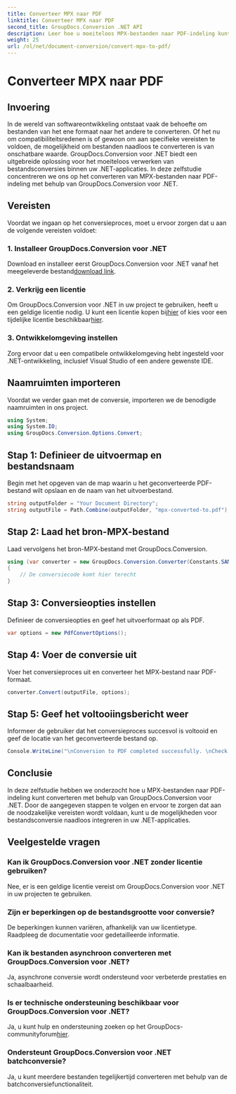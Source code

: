 ```yaml
---
title: Converteer MPX naar PDF
linktitle: Converteer MPX naar PDF
second_title: GroupDocs.Conversion .NET API
description: Leer hoe u moeiteloos MPX-bestanden naar PDF-indeling kunt converteren met GroupDocs.Conversion voor .NET. Volg onze stapsgewijze handleiding.
weight: 25
url: /nl/net/document-conversion/convert-mpx-to-pdf/
---
```


# Converteer MPX naar PDF

## Invoering
In de wereld van softwareontwikkeling ontstaat vaak de behoefte om bestanden van het ene formaat naar het andere te converteren. Of het nu om compatibiliteitsredenen is of gewoon om aan specifieke vereisten te voldoen, de mogelijkheid om bestanden naadloos te converteren is van onschatbare waarde. GroupDocs.Conversion voor .NET biedt een uitgebreide oplossing voor het moeiteloos verwerken van bestandsconversies binnen uw .NET-applicaties. In deze zelfstudie concentreren we ons op het converteren van MPX-bestanden naar PDF-indeling met behulp van GroupDocs.Conversion voor .NET.
## Vereisten
Voordat we ingaan op het conversieproces, moet u ervoor zorgen dat u aan de volgende vereisten voldoet:
### 1. Installeer GroupDocs.Conversion voor .NET
 Download en installeer eerst GroupDocs.Conversion voor .NET vanaf het meegeleverde bestand[download link](https://releases.groupdocs.com/conversion/net/).
### 2. Verkrijg een licentie
 Om GroupDocs.Conversion voor .NET in uw project te gebruiken, heeft u een geldige licentie nodig. U kunt een licentie kopen bij[hier](https://purchase.groupdocs.com/buy) of kies voor een tijdelijke licentie beschikbaar[hier](https://purchase.groupdocs.com/temporary-license/).
### 3. Ontwikkelomgeving instellen
Zorg ervoor dat u een compatibele ontwikkelomgeving hebt ingesteld voor .NET-ontwikkeling, inclusief Visual Studio of een andere gewenste IDE.

## Naamruimten importeren
Voordat we verder gaan met de conversie, importeren we de benodigde naamruimten in ons project.
```csharp
using System;
using System.IO;
using GroupDocs.Conversion.Options.Convert;
```
## Stap 1: Definieer de uitvoermap en bestandsnaam
Begin met het opgeven van de map waarin u het geconverteerde PDF-bestand wilt opslaan en de naam van het uitvoerbestand.
```csharp
string outputFolder = "Your Document Directory";
string outputFile = Path.Combine(outputFolder, "mpx-converted-to.pdf");
```
## Stap 2: Laad het bron-MPX-bestand
Laad vervolgens het bron-MPX-bestand met GroupDocs.Conversion.
```csharp
using (var converter = new GroupDocs.Conversion.Converter(Constants.SAMPLE_MPX))
{
    // De conversiecode komt hier terecht
}
```
## Stap 3: Conversieopties instellen
Definieer de conversieopties en geef het uitvoerformaat op als PDF.
```csharp
var options = new PdfConvertOptions();
```
## Stap 4: Voer de conversie uit
Voer het conversieproces uit en converteer het MPX-bestand naar PDF-formaat.
```csharp
converter.Convert(outputFile, options);
```
## Stap 5: Geef het voltooiingsbericht weer
Informeer de gebruiker dat het conversieproces succesvol is voltooid en geef de locatie van het geconverteerde bestand op.
```csharp
Console.WriteLine("\nConversion to PDF completed successfully. \nCheck output in {0}", outputFolder);
```

## Conclusie
In deze zelfstudie hebben we onderzocht hoe u MPX-bestanden naar PDF-indeling kunt converteren met behulp van GroupDocs.Conversion voor .NET. Door de aangegeven stappen te volgen en ervoor te zorgen dat aan de noodzakelijke vereisten wordt voldaan, kunt u de mogelijkheden voor bestandsconversie naadloos integreren in uw .NET-applicaties.
## Veelgestelde vragen
### Kan ik GroupDocs.Conversion voor .NET zonder licentie gebruiken?
Nee, er is een geldige licentie vereist om GroupDocs.Conversion voor .NET in uw projecten te gebruiken.
### Zijn er beperkingen op de bestandsgrootte voor conversie?
De beperkingen kunnen variëren, afhankelijk van uw licentietype. Raadpleeg de documentatie voor gedetailleerde informatie.
### Kan ik bestanden asynchroon converteren met GroupDocs.Conversion voor .NET?
Ja, asynchrone conversie wordt ondersteund voor verbeterde prestaties en schaalbaarheid.
### Is er technische ondersteuning beschikbaar voor GroupDocs.Conversion voor .NET?
 Ja, u kunt hulp en ondersteuning zoeken op het GroupDocs-communityforum[hier](https://forum.groupdocs.com/c/conversion/11).
### Ondersteunt GroupDocs.Conversion voor .NET batchconversie?
Ja, u kunt meerdere bestanden tegelijkertijd converteren met behulp van de batchconversiefunctionaliteit.